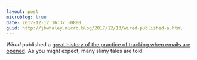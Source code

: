 ```yaml
---
layout: post
microblog: true
date: 2017-12-12 16:37 -0800
guid: http://jbwhaley.micro.blog/2017/12/13/wired-published-a.html
---
```

*Wired* published a [great history of the practice of tracking when emails are opened](https://www.wired.com/story/how-email-open-tracking-quietly-took-over-the-web/). As you might expect, many slimy tales are told.
